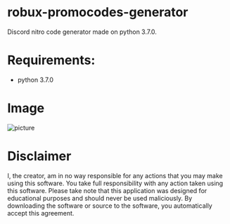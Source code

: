 # robux-promocodes-generator
Discord nitro code generator made on python 3.7.0.

# Requirements:
- python 3.7.0

# Image
![picture](https://i.imgur.com/j8Pndd0.png)

# Disclaimer
I, the creator, am in no way responsible for any actions that you may make using this software. You take full responsibility with any action taken using this software. Please take note that this application was designed for educational purposes and should never be used maliciously. By downloading the software or source to the software, you automatically accept this agreement.

